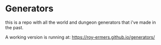 # Generators

this is a repo with all the world and dungeon generators that i've made in the past.

A working version is running at: https://roy-ermers.github.io/generators/